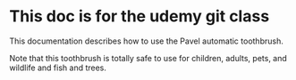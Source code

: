 # This doc is for the udemy git class

This documentation describes how to use the Pavel automatic toothbrush.

Note that this toothbrush is totally safe to use for children, adults, pets, and wildlife and fish and trees.
